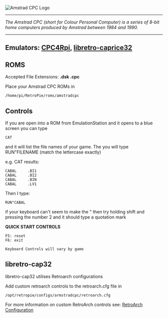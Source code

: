 ![Amstrad CPC Logo](http://www.iamretro.gr/wp-content/uploads/2013/01/logo_amstrad2.png)
***
_The Amstrad CPC (short for Colour Personal Computer) is a series of 8-bit home computers produced by Amstrad between 1984 and 1990._
***
## Emulators: [CPC4Rpi](http://gaming.capsule-sa.co.za/?gamepress_reviews=cpc4rpi-cpc-6128-emulator-for-raspberry-pi), [libretro-caprice32](https://github.com/libretro/libretro-cap32.git)

## ROMS

Accepted File Extensions: **.dsk .cpc**

Place your Amstrad CPC ROMs in
```
/home/pi/RetroPie/roms/amstradcpc
```
## Controls

If you are open into a ROM from EmulationStation and it opens to a blue screen you can type
```
CAT
```
and it will list the file names of your game. The you will type RUN"FILENAME (match the lettercase exactly)

e.g. CAT results:
```
CABAL     .BI1
CABAL     .BI2
CABAL     .BIN
CABAL     .LV1
```
Then I type:
```
RUN"CABAL
```
if your keyboard can't seem to make the " then try holding shift and pressing the number 2 and it should type a quotation mark

**QUICK START CONTROLS**
```
F5: reset
F6: exit

Keyboard Controls will vary by game
```

## libretro-cap32 

libretro-cap32 utilises Retroarch configurations

Add custom retroarch controls to the retroarch.cfg file in
```shell
/opt/retropie/configs/armstradcpc/retroarch.cfg
```
For more information on custom RetroArch controls see: [RetroArch Configuration](https://github.com/petrockblog/RetroPie-Setup/wiki/RetroArch-Configuration)